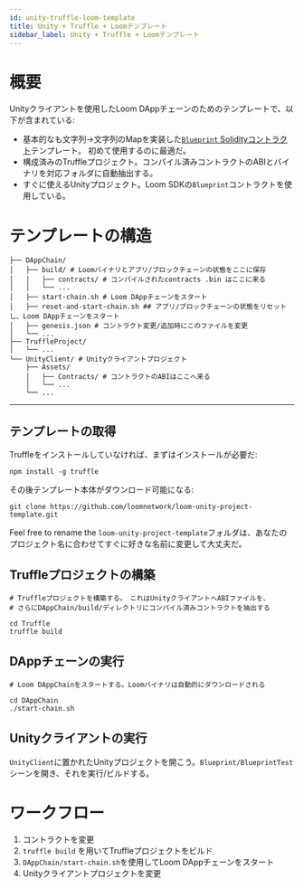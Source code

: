 ```yaml
---
id: unity-truffle-loom-template
title: Unity + Truffle + Loomテンプレート
sidebar_label: Unity + Truffle + Loomテンプレート
---
```

# 概要

Unityクライアントを使用したLoom DAppチェーンのためのテンプレートで、以下が含まれている:

- 基本的なも文字列→文字列のMapを実装した[`Blueprint` Solidityコントラクト](https://github.com/loomnetwork/loom-unity-project-template/blob/master/TruffleProject/contracts/Blueprint.sol)テンプレート。 初めて使用するのに最適だ。
- 構成済みのTruffleプロジェクト。コンパイル済みコントラクトのABIとバイナリを対応フォルダに自動抽出する。
- すぐに使えるUnityプロジェクト。Loom SDKの`Blueprint`コントラクトを使用している。

# テンプレートの構造

```shell
├── DAppChain/
│   ├── build/ # Loomバイナリとアプリ/ブロックチェーンの状態をここに保存
│   │   ├── contracts/ # コンパイルされたcontracts .bin はここに来る
│   │   └── ...
│   ├── start-chain.sh # Loom DAppチェーンをスタート
│   ├── reset-and-start-chain.sh ## アプリ/ブロックチェーンの状態をリセットし、Loom DAppチェーンをスタート
│   ├── genesis.json # コントラクト変更/追加時にこのファイルを変更
│   └── ...
├── TruffleProject/
│   └── ...
└── UnityClient/ # Unityクライアントプロジェクト
    ├── Assets/
    │   ├── Contracts/ # コントラクトのABIはここへ来る
    │   └── ...
    └── ...
```

* * *

## テンプレートの取得

Truffleをインストールしていなければ、まずはインストールが必要だ:

```shell
npm install -g truffle
```

その後テンプレート本体がダウンロード可能になる:

```shell
git clone https://github.com/loomnetwork/loom-unity-project-template.git
```

Feel free to rename the `loom-unity-project-template`フォルダは、あなたのプロジェクト名に合わせてすぐに好きな名前に変更して大丈夫だ。

## Truffleプロジェクトの構築

```shell
# Truffleプロジェクトを構築する。　これはUnityクライアントへABIファイルを、
# さらにDAppChain/build/ディレクトリにコンパイル済みコントラクトを抽出する

cd Truffle
truffle build
```

## DAppチェーンの実行

```shell
# Loom DAppChainをスタートする。Loomバイナリは自動的にダウンロードされる

cd DAppChain
./start-chain.sh
```

## Unityクライアントの実行

`UnityClient`に置かれたUnityプロジェクトを開こう。`Blueprint/BlueprintTest`シーンを開き、それを実行/ビルドする。

# ワークフロー

1. コントラクトを変更
2. `truffle build` を用いてTruffleプロジェクトをビルド
3. `DAppChain/start-chain.sh`を使用してLoom DAppチェーンをスタート
4. Unityクライアントプロジェクトを変更